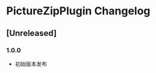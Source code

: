 <!-- Keep a Changelog guide -> https://keepachangelog.com -->

# PictureZipPlugin Changelog

## [Unreleased]
### 1.0.0
- 初始版本发布
